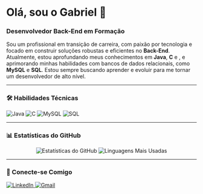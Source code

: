 # Olá, sou o Gabriel 👋

### Desenvolvedor Back-End em Formação

Sou um profissional em transição de carreira, com paixão por tecnologia e focado em construir soluções robustas e eficientes no **Back-End**. Atualmente, estou aprofundando meus conhecimentos em **Java**, **C** e , e aprimorando minhas habilidades com bancos de dados relacionais, como **MySQL** e **SQL**. Estou sempre buscando aprender e evoluir para me tornar um desenvolvedor de alto nível.

---

### 🛠️ Habilidades Técnicas

<p align="left">
  <img src="https://img.shields.io/badge/Java-007396?style=for-the-badge&logo=java&logoColor=white" alt="Java" />
  <img src="https://img.shields.io/badge/C-00599C?style=for-the-badge&logo=c&logoColor=white" alt="C" />
  <img src="https://img.shields.io/badge/MySQL-005C84?style=for-the-badge&logo=mysql&logoColor=white" alt="MySQL" />
  <img src="https://img.shields.io/badge/SQL-336791?style=for-the-badge&logo=sqlite&logoColor=white" alt="SQL" />
  
</p>

---

### 📊 Estatísticas do GitHub

<p align="center">
  <img src="https://github-readme-stats.vercel.app/api?username=gabrielsilv&show_icons=true&theme=dark" alt="Estatísticas do GitHub" />
  <img src="https://github-readme-stats.vercel.app/api/top-langs/?username=gabrielsilv&layout=compact&theme=dark" alt="Linguagens Mais Usadas" />
</p>

---

### 🤝 Conecte-se Comigo

<p align="left">
  <a href="https://www.linkedin.com/in/gabriel-vieira-8393532b3" target="_blank">
    <img src="https://img.shields.io/badge/LinkedIn-0077B5?style=for-the-badge&logo=linkedin&logoColor=white" alt="LinkedIn" />
  </a>
  <a href="mailto:gabrivf625@gmail.com">
    <img src="https://img.shields.io/badge/Gmail-D14836?style=for-the-badge&logo=gmail&logoColor=white" alt="Gmail" />
  </a>
</p>
